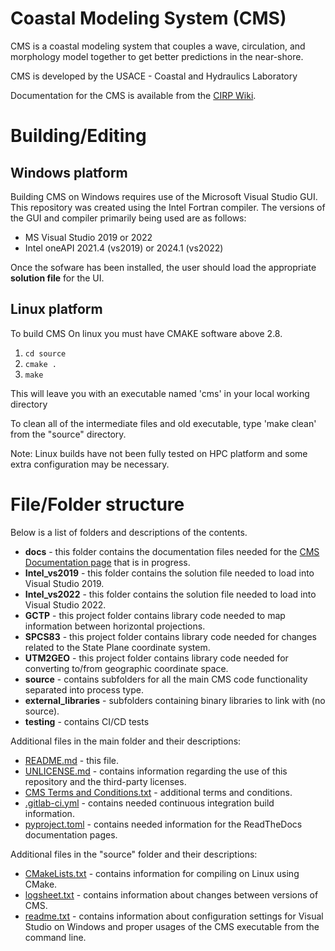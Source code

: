 # Coastal Modeling System (CMS)
CMS is a coastal modeling system that couples a wave, circulation, and morphology model together to get better predictions in the near-shore.

CMS is developed by the USACE - Coastal and Hydraulics Laboratory

Documentation for the CMS is available from the [CIRP Wiki](https://cirpwiki.info/wiki/CMS).

# Building/Editing
## Windows platform
Building CMS on Windows requires use of the Microsoft Visual Studio GUI. This repository was created using the Intel Fortran compiler. The versions of the GUI and compiler primarily being used are as follows:
- MS Visual Studio 2019 or 2022
- Intel oneAPI 2021.4 (vs2019) or 2024.1 (vs2022)

Once the sofware has been installed, the user should load the appropriate **solution file** for the UI.

## Linux platform
To build CMS On linux you must have CMAKE software above 2.8.
1. `cd source`
2. `cmake .`
3. `make`

This will leave you with an executable named 'cms' in your local working directory 

To clean all of the intermediate files and old executable, type 'make clean' from the 
"source" directory.

Note: Linux builds have not been fully tested on HPC platform and some extra configuration may be necessary.

# File/Folder structure
Below is a list of folders and descriptions of the contents.
- **docs** - this folder contains the documentation files needed for the [CMS Documentation page](https://cms2d.readthedocs.io/) that is in progress.
- **Intel_vs2019** - this folder contains the solution file needed to load into Visual Studio 2019.
- **Intel_vs2022** - this folder contains the solution file needed to load into Visual Studio 2022.
- **GCTP** - this project folder contains library code needed to map information between horizontal projections.
- **SPCS83** - this project folder contains library code needed for changes related to the State Plane coordinate system.
- **UTM2GEO** - this project folder contains library code needed for converting to/from geographic coordinate space.
- **source** - contains subfolders for all the main CMS code functionality separated into process type.
- **external_libraries** - subfolders containing binary libraries to link with (no source).
- **testing** - contains CI/CD tests

Additional files in the main folder and their descriptions:
- [README.md](README.md) - this file.
- [UNLICENSE.md](UNLICENSE.md) - contains information regarding the use of this repository and the third-party licenses.
- [CMS Terms and Conditions.txt](<CMS Terms and Conditions.txt>) - additional terms and conditions.
- [.gitlab-ci.yml](.gitlab-ci.yml) - contains needed continuous integration build information.
- [pyproject.toml](pyproject.toml) - contains needed information for the ReadTheDocs documentation pages.

Additional files in the "source" folder and their descriptions:
- [CMakeLists.txt](source/CMakeLists.txt) - contains information for compiling on Linux using CMake.
- [logsheet.txt](source/logsheet.txt) - contains information about changes between versions of CMS.
- [readme.txt](source/readme.txt) - contains information about configuration settings for Visual Studio on Windows and proper usages of the CMS executable from the command line.
